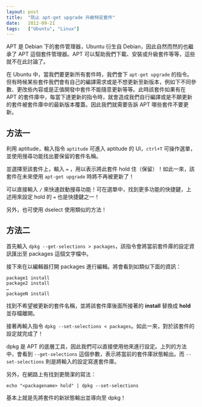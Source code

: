 ```yaml
---
layout: post
title:  "防止 apt-get upgrade 升級特定套件"
date:   2012-09-21
tags:   ["Ubuntu", "Linux"]
---
```


APT 是 Debian 下的套件管理器，Ubuntu 衍生自 Debian，因此自然而然的也繼承了 APT 這個套件管理器。APT 可以幫助我們下載、安裝或升級套件等等，這些就不在此討論了。

在 Ubuntu 中，當我們要更新所有套件時，我們會下 `apt-get upgrade` 的指令。但有時候某些套件我們會有自己的編譯需求或是不想更新至新版本，例如下不同參數、更改些內容或是正值開發中套件不能隨意更新等等。此時該套件如果有在 APT 的套件庫中，每當下達更新的指令時，就會造成我們自行編譯或是不願更新的套件被套件庫中的最新版本覆蓋。因此我們就需要告訴 APT 哪些套件不要更新。

## 方法一

利用 aptitude，輸入指令 `aptitude` 可進入 aptitude 的 UI，`ctrl+T` 可操作選單，並使用搜尋功能找出要保留的套件名稱。

並選擇至該套件上，輸入 `=` ，用以表示將此套件 hold 住（保留）！如此一來，該套件在未來使用 `apt-get upgrade` 時將不再被更新了！

可以直接輸入 `/` 來快速啟動搜尋功能！可在選單中，找到更多功能的快捷鍵，上述用來設定 hold 的 `=` 也是快捷鍵之一！

另外，也可使用 dselect 使用類似的方法！

## 方法二

首先輸入 `dpkg --get-selections > packages`，該指令會將當前套件庫的設定資訊匯出至 packages 這個文字檔中。

接下來在以編輯器打開 packages 進行編輯。將會看到如類似下面的資訊：

```
package1 install
package2 install
…
packageN install
```

找到不希望被更新的套件名稱，並將該套件庫後面所接著的 **install** 替換成 **hold** 並存檔離開。

接著再輸入指令 `dpkg --set-selections < packages`。如此一來，對於該套件的設定就完成了！

dpkg 是 APT 的底層工具，因此我們可以直接使用他來進行設定。上列的方法中，會看到 `--get-selections` 這個參數，表示將當前的套件庫狀態輸出。而 `--set-selections` 則是將輸入的設定寫進套件庫。

另外，在網路上有找到更簡潔的寫法：

`echo "<packagename> hold" | dpkg --set-selections`

基本上就是先將套件的新狀態輸出並導向至 dpkg！
